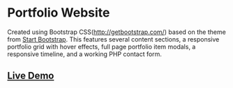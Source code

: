 # Portfolio Website 
Created using Bootstrap CSS(http://getbootstrap.com/) based on the theme from [Start Bootstrap](http://startbootstrap.com/). This features several content sections, a responsive portfolio grid with hover effects, full page portfolio item modals, a responsive timeline, and a working PHP contact form.

## [Live Demo](https://kavisanghavi.github.io/Portfolio-Website)
